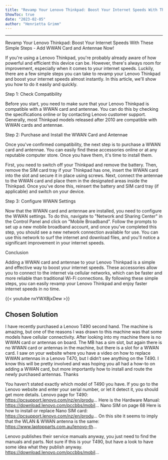 ```yaml
---
title: "Revamp Your Lenovo Thinkpad: Boost Your Internet Speeds With These Simple Steps - Add WWAN Card and Antennae Now!"
ShowToc: true 
date: "2023-02-05"
author: "Henrietta Grimm"
---
```

*****
Revamp Your Lenovo Thinkpad: Boost Your Internet Speeds With These Simple Steps - Add WWAN Card and Antennae Now!

If you're using a Lenovo Thinkpad, you're probably already aware of how powerful and efficient this device can be. However, there's always room for improvement, especially when it comes to your internet speeds. Luckily, there are a few simple steps you can take to revamp your Lenovo Thinkpad and boost your internet speeds almost instantly. In this article, we'll show you how to do it easily and quickly.

Step 1: Check Compatibility

Before you start, you need to make sure that your Lenovo Thinkpad is compatible with a WWAN card and antennae. You can do this by checking the specifications online or by contacting Lenovo customer support. Generally, most Thinkpad models released after 2010 are compatible with WWAN cards and antennae.

Step 2: Purchase and Install the WWAN Card and Antennae

Once you've confirmed compatibility, the next step is to purchase a WWAN card and antennae. You can easily find these accessories online or at any reputable computer store. Once you have them, it's time to install them.

First, you need to switch off your Thinkpad and remove the battery. Then, remove the SIM card tray if your Thinkpad has one, insert the WWAN card into the slot and secure it in place using screws. Next, connect the antennae to the WWAN card and place them in the designated areas inside the Thinkpad. Once you've done this, reinsert the battery and SIM card tray (if applicable) and switch on your device.

Step 3: Configure WWAN Settings

Now that the WWAN card and antennae are installed, you need to configure the WWAN settings. To do this, navigate to "Network and Sharing Center" in the Control Panel and click on "Mobile Broadband". Follow the prompts to set up a new mobile broadband account, and once you've completed this step, you should see a new network connection available for use. You can use this network to surf the internet and download files, and you'll notice a significant improvement in your internet speeds.

Conclusion

Adding a WWAN card and antennae to your Lenovo Thinkpad is a simple and effective way to boost your internet speeds. These accessories allow you to connect to the internet via cellular networks, which can be faster and more reliable than traditional Wi-Fi connections. By following these simple steps, you can easily revamp your Lenovo Thinkpad and enjoy faster internet speeds in no time.

{{< youtube nxYWXBjxDew >}} 



## Chosen Solution
 I have recently purchased a Lenovo T490 second hand. The machine is amazing, but one of the reasons I was drawn to this machine was that some models have cellular connectivity. After looking into my machine there is no WWAN card or antennas on board. The MB has a sim slot, but again there is no WWAN card or antennas in the machine, but there is a slot for a WWAN card. I saw on your website where you have a video on how to replace WWAN antennas in a Lenovo T470, but I didn’t see anything on the T490. I know this will be pretty involved and was hoping you all had a how-to on adding a WWAN card, but more importantly how to install and route the newly purchased antennas. Thanks

 You haven’t stated exactly which model of T490 you have.  If you go to the Lenovo website and enter your serial number, or let it detect it, you should get more details.
Lenovo page for T490:     https://pcsupport.lenovo.com/nz/en/produ...
Here is the Hardware Manual:   https://download.lenovo.com/pccbbs/mobil...
Nano SIM on page 68
Here is how to install or replace Nano SIM card:    https://pcsupport.lenovo.com/nz/en/produ...
On this site it seems to imply that the WLAN & WWAN antenna is the same:    https://www.laptopparts.com.au/lenovo-th...

 Lenovo publishes their service manuals anyway, you just need to find the manuals and parts.
Not sure if this is your T490, but have a look to have some idea what they publish anyway.
https://download.lenovo.com/pccbbs/mobil...




